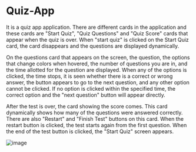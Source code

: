 # Quiz-App

It is a quiz app application. There are different cards in the application and these cards are "Start Quiz", "Quiz Questions" and "Quiz Score" cards that appear when the quiz is over. When "start quiz" is clicked on the Start Quiz card, the card disappears and the questions are displayed dynamically.

On the questions card that appears on the screen, the question, the options that change colors when hovered, the number of questions you are in, and the time allotted for the question are displayed. When any of the options is clicked, the time stops, it is seen whether there is a correct or wrong answer, the button appears to go to the next question, and any other option cannot be clicked. If no option is clicked within the specified time, the correct option and the "next question" button will appear directly.

After the test is over, the card showing the score comes. This card dynamically shows how many of the questions were answered correctly. There are also "Restart" and "Finish Test" buttons on this card. When the restart button is clicked, the test starts again from the first question. When the end of the test button is clicked, the "Start Quiz" screen appears.

![image](https://user-images.githubusercontent.com/58391821/226114209-c146d86c-9ed5-43d8-9fcc-0d91178b8d02.png)
